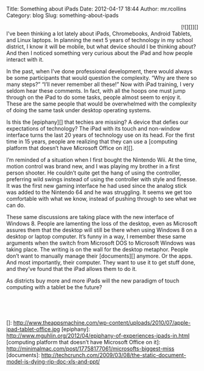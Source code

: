 Title: Something about iPads
Date: 2012-04-17 18:44
Author: mr.rcollins
Category: blog
Slug: something-about-ipads

<div class="separator" style="clear: both;text-align: right">
[![][]][]

</div>
I've been thinking a lot lately about iPads, Chromebooks, Android
Tablets, and Linux laptops. In planning the next 5 years of technology
in my school district, I know it will be mobile, but what device should
I be thinking about? And then I noticed something very curious about the
iPad and how people interact with it.

In the past, when I've done professional development, there would always
be some participants that would question the complexity. “Why are there
so many steps?” “I’ll never remember all these!” Now with iPad training,
I very seldom hear these comments. In fact, with all the hoops one must
jump through on the iPad to do some tasks, people almost seem to enjoy
it. These are the same people that would be overwhelmed with the
complexity of doing the same task under desktop operating systems.

Is this the [epiphany][] that techies are missing? A device that defies
our expectations of technology? The iPad with its touch and non-window
interface turns the last 20 years of technology use on its head. For the
first time in 15 years, people are realizing that they can use a
[computing platform that doesn’t have Microsoft Office on it][].

I’m reminded of a situation when I first bought the Nintendo Wii. At the
time, motion control was brand new, and I was playing my brother in a
first person shooter. He couldn’t quite get the hang of using the
controller, preferring wild swings instead of using the controller with
style and finesse. It was the first new gaming interface he had used
since the analog stick was added to the Nintendo 64 and he was
struggling. It seems we get too comfortable with what we know, instead
of pushing through to see what we can do.

These same discussions are taking place with the new interface of
Windows 8. People are lamenting the loss of the desktop, even as
Microsoft assures them that the desktop will still be there when using
Windows 8 on a desktop or laptop computer. It’s funny in a way, I
remember these same arguments when the switch from Microsoft DOS to
Microsoft Windows was taking place. The writing is on the wall for the
desktop metaphor. People don’t want to manually manage their
[documents][] anymore. Or the apps. And most importantly, their
computer. They want to use it to get stuff done, and they’ve found that
the iPad allows them to do it.

As districts buy more and more iPads will the new paradigm of touch
computing with a tablet be the future?

 

</p>
 

  []: http://www.theappsmachine.com/wp-content/uploads/2010/07/apple-ipad-tablet-office.jpg
  [epiphany]: http://www.mguhlin.org/2012/04/epiphany-of-experiences-ipads-in.html
  [computing platform that doesn’t have Microsoft Office on it]: http://minimalmac.com/post/17758177061/microsofts-biggest-miss
  [documents]: http://techcrunch.com/2009/03/08/the-static-document-model-is-dying-rip-doc-xls-and-ppt/
